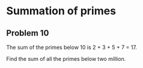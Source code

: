 # Summation of primes

## Problem 10
The sum of the primes below 10 is 2 + 3 + 5 + 7 = 17.

Find the sum of all the primes below two million.
